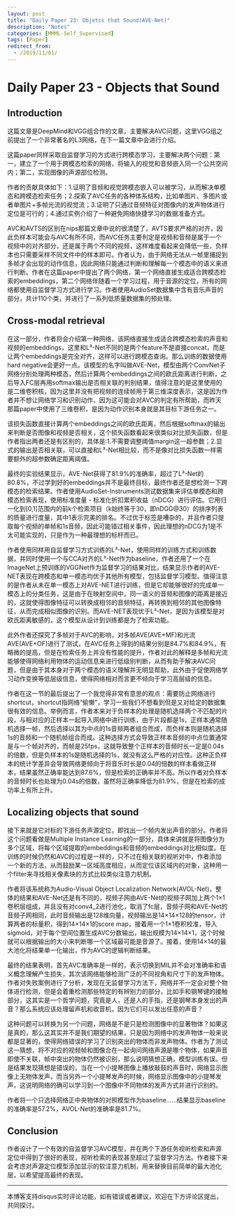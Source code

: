 ```yaml
---
layout: post
title: "Daily Paper 23: Objetcs that Sound(AVE-Net)"
description: "Notes"
categories: [MMML-Self_Supervised]
tags: [Paper]
redirect_from:
  - /2019/11/01/
---
```


# Daily Paper 23 - Objects that Sound  

## Introduction  

这篇文章是DeepMind和VGG组合作的文章，主要解决AVC问题，这里VGG组之前提出了一个非常著名的L3网络，在下一篇文章中会进行介绍。  

这篇paper同样采取自监督学习的方式进行跨模态学习，主要解决两个问题：第一，建立了一个用于跨模态检索的网络，将输入的视觉和音频嵌入同一个公共空间内；第二，实现图像的声源部位检测。  

作者的贡献具体如下：1.证明了音频和视觉跨模态嵌入可以被学习，从而解决单模态和跨模态检索任务；2.探索了AVC任务的各种体系结构，比如单图片、多图片或者单图片+多帧光流的视觉流；3.证明了只通过音频特征对图像内的发声物体进行定位是可行的；4.通过实例介绍了一种避免网络快捷学习的数据准备方式。  

AVC和AVTS的区别在nips那篇文章中说的很清楚了，AVTS要求严格的对齐，因此负样本可能会与AVC有所不同，而AVC任务主要判定是视频和音频是属于一个视频中的对齐部分，还是属于两个不同的视频，这样难度看起来会降低一些，负样本也只需要采样不同文件中的样本即可。作者认为，由于网络无法从一帧里捕捉到多帧才会出现的动作信息，因此网络只能通过判断和理解每一个模态中的语义来进行判断。作者在这篇paper中提出了两个网络，第一个网络直接生成适合跨模态检索的embeddings，第二个网络伴随着一个学习过程，用于音源的定位，所有的网络都使用自监督学习方式进行学习。作者使用AudioSet数据集中含有音乐声音的部分，共计110个类，并进行了一系列低质量数据集的预处理。  

## Cross-modal retrieval  

在这一部分，作者将会介绍第一种网络，该网络直接生成适合跨模态检索的声音和视频的embeddings，这里和L³-Net不同的是两个feature不是直接concat，而是让两个embeddings是完全对齐，这样可以进行跨模态查询。那么训练的数据使用hard negative会更好一点。该模型的名字叫做AVE-Net，模型由两个ConvNet子网络分别处理两种模态，然后计算两个embeddings之间的欧氏距离进行判断，之后导入FC层再用softmax输出是否相关联的判别结果，值得注意的是这里使用的是二维卷积核，因为这里并没有把视频的连续帧用于第三维深度表示，这是因为作者并不想让网络学习和识别动作，因为这可能会对AVC的判定有所帮助，而昨天那篇paper中使用了三维卷积，是因为动作识别本身就是其目标下游任务之一。  

该损失函数直接计算两个embeddings之间的欧氏距离，然后根据softmax的输出来判断是否图像和视频是否相关，这个损失函数看起来很类似对比损失函数，但是作者指出两者还是有区别的，具体是:1.不需要调整阈值margin这一超参数；2.显式的输出是否相关联，可以直接和L³-Net相比较，而不是像对比损失函数一样需要额外的超参数确定距离阈值。  

最终的实验结果显示，AVE-Net获得了81.9%的准确率，超过了L³-Net的80.8%，不过学到好的embeddings并不是最终目标，最终作者还是想检测一下跨模态的检索结果。作者使用AudioSet-Instruments测试数据集来评估单模态和跨模态检索表现，使用标准度量 - 标准化折扣累积收益（nDCG）进行评估。它用归一化到\[0,1]范围内的前k个检索项目（k始终等于30，即nDGG@30）的排序列表的质量进行度量，其中1表示完美的排名。不过优于标签是嘈杂的，并且作者只提取每个视频的单帧和1s音频，因此可能错过相关事件，因此理想的nDCG为1是不太可能实现的，只是作为一种最理想的标杆而已。  

作者使用同样用自监督学习方式训练的L³-Net，使用同样的训练方式和训练数据，并同时使用一个与CCA对齐的L³-Net作为baseline，作者还用了一个在ImageNet上预训练的VGGNet作为监督学习的结果对比，结果显示作者的AVE-NET表现在跨模态和单一模态均优于其他所有模型，包括监督学习模型。值得注意的是作者从未在单一模态上对AVE-NET进行训练，但是它却能够很好的完成单一模态上的分类任务，这是由于在映射空间中，同一语义的音频和图像的距离是接近的，这就使得图像特征可以转换成相邻的音频特征，再转换到相邻的其他图像特征，从而完成相似图像的识别。而AVE-NET表现优于L³-Net，是因为该模型是对欧氏距离敏感的，这个模型从设计到训练都是为了检索功能。  

此外作者还探究了多帧对于AVC的影响，对多帧AVE(AVE+MF)和光流AVE(AVE+OF)进行了测试，在AVC任务上得到的结果分别是84.7%和84.9%，有略微的提高，但是在检索任务上并没有性能的提升，作者对此的解释是多帧和光流能够使得网络利用物体的运动信息来进行低级别判断，从而有助于解决AVC问题，但是由于其本身对于两个模态的语义理解并无明显帮助，此外由于促使网络学习动作变换等低层级信息，使得网络相对而言更不倾向于学习高层级的信息。  

作者在这一节的最后提出了一个我觉得非常有意思的观点：需要防止网络进行shortcut，shortcut指网络“偷懒”，学习一些我们不想看到但是又对给定的数据集很有效的信息。举例而言，作者本来对于负样本的处理是随机选择两个不匹配的片段，与相对应的正样本一起导入网络中进行训练，由于片段都是1s，正样本通常随机选择一帧，然后选择以其为中点的1s音频两者组合而成，而负样本则是随机选择1s的音频和一个随机帧组合而成。这种选择方式会导致正样本音频的中点位置通常是与一个帧对齐的，而帧是25fps，这就导致整个正样本的音频时长一定是0.04s的倍数，但是负样本的1s是随机选择的1s，就没有这么严格的对应性。这种正负样本的统计学差异会导致网络更倾向于将音乐时长是0.04的倍数的样本看做正样本，结果虽然正确率能达到87.6%，但是检索的正确率并不高。所以作者对负样本的音频时长也处理为0.04s的倍数，虽然将正确率降低为81.9%，但是在检索的成功率上有所上升。  

## Localizing objects that sound  

接下来就是它对标的下游任务声源定位，即找出一个帧内发出声音的部分。作者将这个问题看做是Multiple Instance Learning的一部分，具体来讲就是将图像分为多个区域，将每个区域提取的embeddings和音频的embeddings对比相似度。在训练的时候仍然和AVC的过程是一样的，只不过在相关联的视听对中，作者添加一个新的方法，从而鼓励某一区域高度相应，从而定位该区域内的对象，这种用一个filter来寻找相关像素块的方式比较类似注意力机制。  

作者将该系统称为Audio-Visual Object Localization Network(AVOL-Net)，整体的结果和AVE-Net还是有不同的，视频子网由AVE-Net的视频子网加上两个1×1卷积层组成，并且没有对conv4_2进行池化，取消了fc层，音频子网和AVE-Net的音频子网相同，此时音频输出是128维向量，视频输出是14×14×128的tensor，计算两者的标量积，得到14×14×1的score map，接着用一个1×1卷积校准，导入sigmoid，对于每个空间位置生成AVC分数输出，输出规模为14×14×1，这个时候就可以根据输出的大小来判断哪一个区域最可能是音源了。接着，使用14×14的最大池化将结果单一化输出，作为AVC的逻辑判断结果。  

最终的结果表明，首先AVC准确率是一样的，表示切换到MIL并不会对准确率和语义概念理解产生损失，其次该网络能够检测广泛的不同视角和尺寸下的发声物体。作者对失败案例进行了分析，发现在无监督学习方法下，网络并不一定会对整个物体进行检测，但是会着重检测那些特定的有辨别力的部分，比如手和钢琴键的接触部分，这其实是一个哲学问题，究竟是人，还是人的手指，还是钢琴本身发出的声音？那么系统应该处理留声机和收音机，因为它们可以发出任意的声音？  

这种问题可以转换为另一个问题，网络是不是只是检测图像中的显著物体？如果这是真的，那么这其实并不是我们期望的结果，只是因为网络中的发声物体一般来说都是显著的，使得网络错误的学习了识别突出的物体而非发声物体。作者为了测试这一猜想，将不对应的视频帧和图像合在一起询问网络声源是哪个物体，如果声音即使不关联，帧中突出的物体仍然被识别，那么说明猜想正确，模型训练有误。但是结果发现猜想是错误的，当在一个小提琴图像上播放敲鼓的声音时，网络显示图像上无物体发声，而当另外一个小提琴发声的时候，网络显示图像中的小提琴发声，这说明网络的确可以学习到一个图像中不同物体的发声方式并进行识别的。  

作者将一个只选择网络正中央物体的对照模型作为baseline……结果显示baseline的准确率是57.2%，AVOL-Net的准确率是81.7%。  

## Conclusion  

作者设计了一个有效的自监督学习AVC模型，并在两个下游任务视听检索和声源定位中得到了很好的表现，视听检索的表现甚至超过了监督学习方法。作者接下来会考虑对声源定位模型添加显示的软注意力机制，用来替换目前简单的最大池化层，以希望提高最终的表现。  

---
本博客支持disqus实时评论功能，如有错误或者建议，欢迎在下方评论区提出，共同探讨。  
